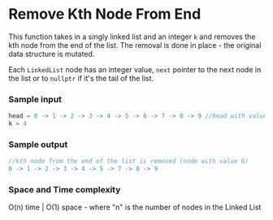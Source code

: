 # Remove Kth Node From End

This function takes in a singly linked list and an integer `k` and removes the kth node from the end of the list. The removal is done in place - the original data structure is mutated. 

Each `LinkedList` node has an integer value, `next` pointer to the next node in the list or to `nullptr` if it's the tail of the list. 

### Sample input
```javascript
head = 0 -> 1 -> 2 -> 3 -> 4 -> 5 -> 6 -> 7 -> 8 -> 9 //head with value 0
k = 4
```
### Sample output
```javascript
//kth node from the end of the list is removed (node with value 6)
0 -> 1 -> 2 -> 3 -> 4 -> 5 -> 7 -> 8 -> 9 
```
### Space and Time complexity

O(n) time | O(1) space - where "n" is the number of nodes in the Linked List

